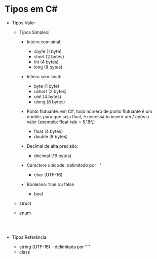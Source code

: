 # Tipos em C# #

* Tipos Valor 

  * Tipos Simples:
  
    * Inteiro com sinal:
      * sbyte  (1 byte)
      * short  (2 bytes)
      * int    (4 bytes)
      * long   (8 bytes)
      
    * Inteiro sem sinal:
      * byte   (1 byte)
      * ushort (2 bytes)
      * uint   (4 bytes)
      * ulong  (8 bytes)  
      
    * Ponto flutuante: em C#, todo número de ponto flutuante é um double, para que seja float, é necessário inserir um *f* após o valor (exemplo: float raio = 5.18f;)
      * float  (4 bytes)
      * double (8 bytes) 
      
    * Decimal de alta precisão:
      * decimal (16 bytes)
      
    * Caractere unicode: delimitado por ' '
      * char (UTF-16)
         
    * Booleano: true ou false
      * bool 
  
  * struct
  * enum
     
<br>
<br>
      
* Tipos Referência

  * string (UTF-16) - delimitada por " "
  * class
      
     
